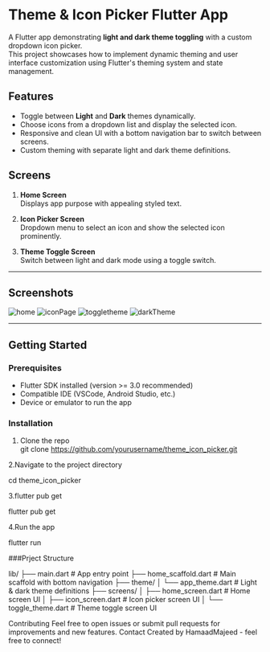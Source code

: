 # Theme & Icon Picker Flutter App

A Flutter app demonstrating **light and dark theme toggling** with a custom dropdown icon picker.  
This project showcases how to implement dynamic theming and user interface customization using Flutter's theming system and state management.


## Features

- Toggle between **Light** and **Dark** themes dynamically.
- Choose icons from a dropdown list and display the selected icon.
- Responsive and clean UI with a bottom navigation bar to switch between screens.
- Custom theming with separate light and dark theme definitions.


## Screens

1. **Home Screen**  
   Displays app purpose with appealing styled text.

2. **Icon Picker Screen**  
   Dropdown menu to select an icon and show the selected icon prominently.

3. **Theme Toggle Screen**  
   Switch between light and dark mode using a toggle switch.

---

## Screenshots

![home](https://github.com/user-attachments/assets/17423c9a-7887-4aa5-81e9-23c8df51a658)
![iconPage](https://github.com/user-attachments/assets/367565a7-3659-4ab9-a51b-a53d847073a3)
![toggletheme](https://github.com/user-attachments/assets/d221ea23-c4c0-4b5b-b961-48405f3fbb61)
![darkTheme](https://github.com/user-attachments/assets/3008f5c5-d192-4d54-aa15-c5e7400964ee)

---

## Getting Started

### Prerequisites

- Flutter SDK installed (version >= 3.0 recommended)
- Compatible IDE (VSCode, Android Studio, etc.)
- Device or emulator to run the app

### Installation

1. Clone the repo  
git clone https://github.com/yourusername/theme_icon_picker.git

2.Navigate to the project directory

cd theme_icon_picker

3.flutter pub get

flutter pub get

4.Run the app

flutter run

###Prject Structure

lib/
├── main.dart              # App entry point
├── home_scaffold.dart     # Main scaffold with bottom navigation
├── theme/
│   └── app_theme.dart     # Light & dark theme definitions
├── screens/
│   ├── home_screen.dart   # Home screen UI
│   ├── icon_screen.dart   # Icon picker screen UI
│   └── toggle_theme.dart  # Theme toggle screen UI


Contributing
Feel free to open issues or submit pull requests for improvements and new features.
Contact
Created by HamaadMajeed - feel free to connect!


